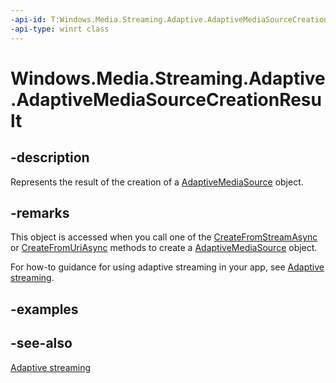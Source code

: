 ```yaml
---
-api-id: T:Windows.Media.Streaming.Adaptive.AdaptiveMediaSourceCreationResult
-api-type: winrt class
---
```


<!-- Class syntax.
public class AdaptiveMediaSourceCreationResult : Windows.Media.Streaming.Adaptive.IAdaptiveMediaSourceCreationResult, Windows.Media.Streaming.Adaptive.IAdaptiveMediaSourceCreationResult2
-->

# Windows.Media.Streaming.Adaptive.AdaptiveMediaSourceCreationResult

## -description
Represents the result of the creation of a [AdaptiveMediaSource](adaptivemediasource.md) object.

## -remarks
This object is accessed when you call one of the [CreateFromStreamAsync](adaptivemediasource_createfromstreamasync_337009516.md) or [CreateFromUriAsync](adaptivemediasource_createfromuriasync_832683104.md)  methods to create a [AdaptiveMediaSource](adaptivemediasource.md) object.

For how-to guidance for using adaptive streaming in your app, see [Adaptive streaming](https://msdn.microsoft.com/windows/uwp/audio-video-camera/adaptive-streaming).

## -examples

## -see-also
[Adaptive streaming](https://msdn.microsoft.com/windows/uwp/audio-video-camera/adaptive-streaming)